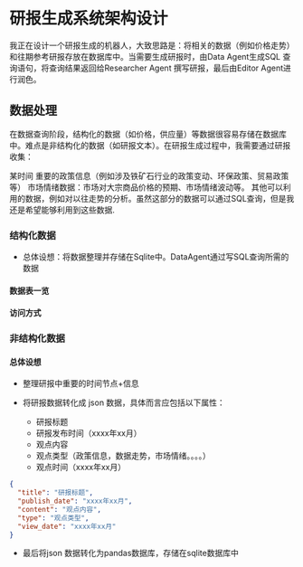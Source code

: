 # 研报生成系统架构设计
我正在设计一个研报生成的机器人，大致思路是：将相关的数据（例如价格走势）和往期参考研报存放在数据库中。当需要生成研报时，由Data Agent生成SQL 查询语句，将查询结果返回给Researcher Agent 撰写研报，最后由Editor Agent进行润色。

## 数据处理



在数据查询阶段，结构化的数据（如价格，供应量）等数据很容易存储在数据库中。难点是非结构化的数据（如研报文本）。在研报生成过程中，我需要通过研报收集：

某时间 重要的政策信息（例如涉及铁矿石行业的政策变动、环保政策、贸易政策等）
市场情绪数据：市场对大宗商品价格的预期、市场情绪波动等。
其他可以利用的数据，例如对以往走势的分析。虽然这部分的数据可以通过SQL查询，但是我还是希望能够利用到这些数据.

### 结构化数据
+ 总体设想：将数据整理并存储在Sqlite中。DataAgent通过写SQL查询所需的数据

#### 数据表一览


#### 访问方式

### 非结构化数据
#### 总体设想
+ 整理研报中重要的时间节点+信息
+ 将研报数据转化成 json 数据，具体而言应包括以下属性：

  + 研报标题
  + 研报发布时间（xxxx年xx月）
  + 观点内容
  + 观点类型（政策信息，数据走势，市场情绪。。。。）
  + 观点时间（xxxx年xx月）
```json
{
  "title": "研报标题",
  "publish_date": "xxxx年xx月",
  "content": "观点内容",
  "type": "观点类型",
  "view_date": "xxxx年xx月"
}
```
+ 最后将json 数据转化为pandas数据库，存储在sqlite数据库中